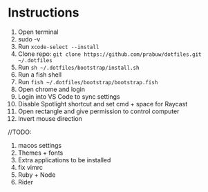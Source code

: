 # Instructions

1. Open terminal
2. sudo -v
3. Run `xcode-select --install`
4. Clone repo: `git clone https://github.com/prabuw/dotfiles.git ~/.dotfiles`
5. Run `sh ~/.dotfiles/bootstrap/install.sh`
6. Run a fish shell
7. Run `fish ~/.dotfiles/bootstrap/bootstrap.fish`
8. Open chrome and login
9. Login into VS Code to sync settings
10. Disable Spotlight shortcut and set cmd + space for Raycast
11. Open rectangle and give permission to control computer
12. Invert mouse direction

//TODO:

1. macos settings
2. Themes + fonts
3. Extra applications to be installed
4. fix vimrc
5. Ruby + Node
6. Rider
